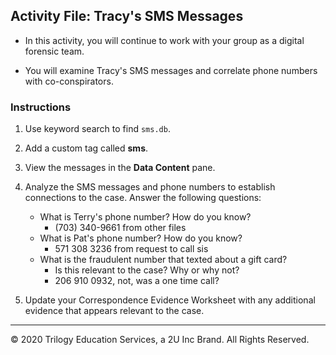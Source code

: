 ## Activity File: Tracy's SMS Messages

- In this activity, you will continue to work with your group as a digital forensic team.

- You will examine Tracy's SMS messages and correlate phone numbers with co-conspirators.

### Instructions 

1. Use keyword search to find `sms.db`.

2. Add a custom tag called **sms**.

3. View the messages in the **Data Content** pane.

4. Analyze the SMS messages and phone numbers to establish connections to the case. Answer the following questions:

    - What is Terry's phone number? How do you know?
      - (703) 340-9661 from other files
    - What is Pat's phone number? How do you know?
      - 571 308 3236 from request to call sis
    - What is the fraudulent number that texted about a gift card? 
      - Is this relevant to the case? Why or why not?
      - 206 910 0932, not, was a one time call?

5. Update your Correspondence Evidence Worksheet with any additional evidence that appears relevant to the case.

----

&copy; 2020 Trilogy Education Services, a 2U Inc Brand.   All Rights Reserved.

